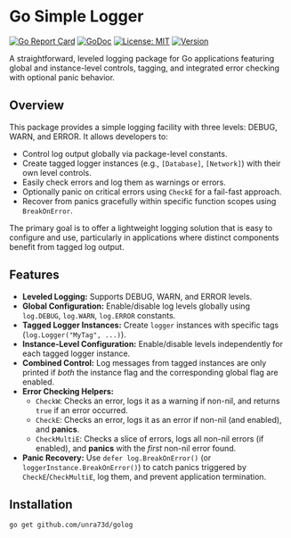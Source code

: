 # Go Simple Logger

[![Go Report Card](https://goreportcard.com/badge/github.com/unra73d/golog)](https://goreportcard.com/report/github.com/unra73d/golog)
[![GoDoc](https://godoc.org/github.com/unra73d/golog?status.svg)](https://godoc.org/github.com/unra73d/golog)
[![License: MIT](https://img.shields.io/badge/License-MIT-yellow.svg)](https://opensource.org/licenses/MIT)
[![Version](https://img.shields.io/badge/version-1.0.0-blue)](https://github.com/unra73d/golog/releases/tag/v1.0.0)

A straightforward, leveled logging package for Go applications featuring global and instance-level controls, tagging, and integrated error checking with optional panic behavior.

## Overview

This package provides a simple logging facility with three levels: DEBUG, WARN, and ERROR. It allows developers to:

*   Control log output globally via package-level constants.
*   Create tagged logger instances (e.g., `[Database]`, `[Network]`) with their own level controls.
*   Easily check errors and log them as warnings or errors.
*   Optionally panic on critical errors using `CheckE` for a fail-fast approach.
*   Recover from panics gracefully within specific function scopes using `BreakOnError`.

The primary goal is to offer a lightweight logging solution that is easy to configure and use, particularly in applications where distinct components benefit from tagged log output.

## Features

*   **Leveled Logging:** Supports DEBUG, WARN, and ERROR levels.
*   **Global Configuration:** Enable/disable log levels globally using `log.DEBUG`, `log.WARN`, `log.ERROR` constants.
*   **Tagged Logger Instances:** Create `logger` instances with specific tags (`log.Logger("MyTag", ...)`).
*   **Instance-Level Configuration:** Enable/disable levels independently for each tagged logger instance.
*   **Combined Control:** Log messages from tagged instances are only printed if *both* the instance flag and the corresponding global flag are enabled.
*   **Error Checking Helpers:**
    *   `CheckW`: Checks an error, logs it as a warning if non-nil, and returns `true` if an error occurred.
    *   `CheckE`: Checks an error, logs it as an error if non-nil (and enabled), and **panics**.
    *   `CheckMultiE`: Checks a slice of errors, logs all non-nil errors (if enabled), and **panics** with the *first* non-nil error found.
*   **Panic Recovery:** Use `defer log.BreakOnError()` (or `loggerInstance.BreakOnError()`) to catch panics triggered by `CheckE`/`CheckMultiE`, log them, and prevent application termination.

## Installation

```bash
go get github.com/unra73d/golog
